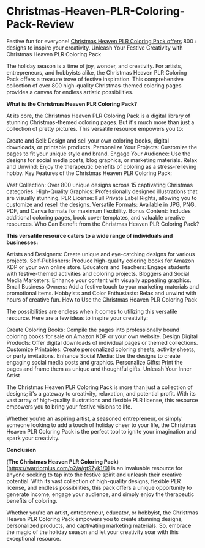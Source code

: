# Christmas-Heaven-PLR-Coloring-Pack-Review
Festive fun for everyone! [Christmas Heaven PLR Coloring Pack offers](https://warriorplus.com/o2/a/gt97yk1/0) 800+ designs to inspire your creativity.
Unleash Your Festive Creativity with Christmas Heaven PLR Coloring Pack

The holiday season is a time of joy, wonder, and creativity. For artists, entrepreneurs, and hobbyists alike, the Christmas Heaven PLR Coloring Pack offers a treasure trove of festive inspiration. This comprehensive collection of over 800 high-quality Christmas-themed coloring pages provides a canvas for endless artistic possibilities.

**What is the Christmas Heaven PLR Coloring Pack?**

At its core, the Christmas Heaven PLR Coloring Pack is a digital library of stunning Christmas-themed coloring pages. But it's much more than just a collection of pretty pictures. This versatile resource empowers you to:

Create and Sell: Design and sell your own coloring books, digital downloads, or printable products.
Personalize Your Projects: Customize the pages to fit your unique style and brand.
Engage Your Audience: Use the designs for social media posts, blog graphics, or marketing materials.
Relax and Unwind: Enjoy the therapeutic benefits of coloring as a stress-relieving hobby.
Key Features of the Christmas Heaven PLR Coloring Pack:

Vast Collection: Over 800 unique designs across 15 captivating Christmas categories.
High-Quality Graphics: Professionally designed illustrations that are visually stunning.
PLR License: Full Private Label Rights, allowing you to customize and resell the designs.
Versatile Formats: Available in JPG, PNG, PDF, and Canva formats for maximum flexibility.
Bonus Content: Includes additional coloring pages, book cover templates, and valuable creative resources.
Who Can Benefit from the Christmas Heaven PLR Coloring Pack?

**This versatile resource caters to a wide range of individuals and businesses:**

Artists and Designers: Create unique and eye-catching designs for various projects.
Self-Publishers: Produce high-quality coloring books for Amazon KDP or your own online store.
Educators and Teachers: Engage students with festive-themed activities and coloring projects.
Bloggers and Social Media Marketers: Enhance your content with visually appealing graphics.
Small Business Owners: Add a festive touch to your marketing materials and promotional items.
Hobbyists and Color Enthusiasts: Relax and unwind with hours of creative fun.
How to Use the Christmas Heaven PLR Coloring Pack

The possibilities are endless when it comes to utilizing this versatile resource. Here are a few ideas to inspire your creativity:

Create Coloring Books: Compile the pages into professionally bound coloring books for sale on Amazon KDP or your own website.
Design Digital Products: Offer digital downloads of individual pages or themed collections.
Customize Printables: Create personalized coloring sheets, activity sheets, or party invitations.
Enhance Social Media: Use the designs to create engaging social media posts and graphics.
Personalize Gifts: Print the pages and frame them as unique and thoughtful gifts.
Unleash Your Inner Artist

The Christmas Heaven PLR Coloring Pack is more than just a collection of designs; it's a gateway to creativity, relaxation, and potential profit. With its vast array of high-quality illustrations and flexible PLR license, this resource empowers you to bring your festive visions to life.

Whether you're an aspiring artist, a seasoned entrepreneur, or simply someone looking to add a touch of holiday cheer to your life, the Christmas Heaven PLR Coloring Pack is the perfect tool to ignite your imagination and spark your creativity.



**Conclusion**

(**The Christmas Heaven PLR Coloring Pack**)[https://warriorplus.com/o2/a/gt97yk1/0] is an invaluable resource for anyone seeking to tap into the festive spirit and unleash their creative potential. With its vast collection of high-quality designs, flexible PLR license, and endless possibilities, this pack offers a unique opportunity to generate income, engage your audience, and simply enjoy the therapeutic benefits of coloring.

Whether you're an artist, entrepreneur, educator, or hobbyist, the Christmas Heaven PLR Coloring Pack empowers you to create stunning designs, personalized products, and captivating marketing materials. So, embrace the magic of the holiday season and let your creativity soar with this exceptional resource.
